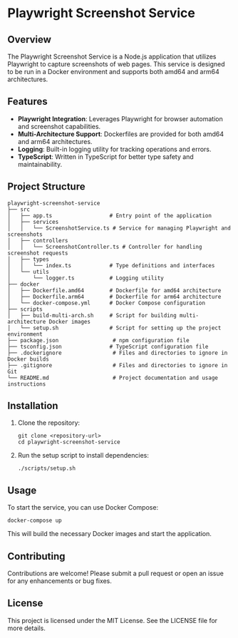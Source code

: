 # Playwright Screenshot Service

## Overview

The Playwright Screenshot Service is a Node.js application that utilizes Playwright to capture screenshots of web pages. This service is designed to be run in a Docker environment and supports both amd64 and arm64 architectures.

## Features

- **Playwright Integration**: Leverages Playwright for browser automation and screenshot capabilities.
- **Multi-Architecture Support**: Dockerfiles are provided for both amd64 and arm64 architectures.
- **Logging**: Built-in logging utility for tracking operations and errors.
- **TypeScript**: Written in TypeScript for better type safety and maintainability.

## Project Structure

```
playwright-screenshot-service
├── src
│   ├── app.ts                  # Entry point of the application
│   ├── services
│   │   └── ScreenshotService.ts # Service for managing Playwright and screenshots
│   ├── controllers
│   │   └── ScreenshotController.ts # Controller for handling screenshot requests
│   ├── types
│   │   └── index.ts            # Type definitions and interfaces
│   └── utils
│       └── logger.ts           # Logging utility
├── docker
│   ├── Dockerfile.amd64        # Dockerfile for amd64 architecture
│   ├── Dockerfile.arm64        # Dockerfile for arm64 architecture
│   └── docker-compose.yml      # Docker Compose configuration
├── scripts
│   ├── build-multi-arch.sh     # Script for building multi-architecture Docker images
│   └── setup.sh                # Script for setting up the project environment
├── package.json                 # npm configuration file
├── tsconfig.json               # TypeScript configuration file
├── .dockerignore                # Files and directories to ignore in Docker builds
├── .gitignore                   # Files and directories to ignore in Git
└── README.md                    # Project documentation and usage instructions
```

## Installation

1. Clone the repository:
   ```
   git clone <repository-url>
   cd playwright-screenshot-service
   ```

2. Run the setup script to install dependencies:
   ```
   ./scripts/setup.sh
   ```

## Usage

To start the service, you can use Docker Compose:

```
docker-compose up
```

This will build the necessary Docker images and start the application.

## Contributing

Contributions are welcome! Please submit a pull request or open an issue for any enhancements or bug fixes.

## License

This project is licensed under the MIT License. See the LICENSE file for more details.